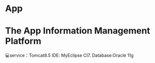 # App
The App Information Management Platform
==================================
:computer:service：Tomcat8.5 
IDE: MyEclipse CI7.
Database:Oracle 11g

